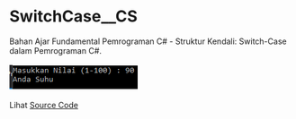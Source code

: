 # SwitchCase__CS
Bahan Ajar Fundamental Pemrograman C# - Struktur Kendali: Switch-Case dalam Pemrograman C#. <br><br>
<img src="https://github.com/RizkyKhapidsyah/SwitchCase__CS/blob/master/result/001.PNG"><br><br>
Lihat <a href="https://github.com/RizkyKhapidsyah/SwitchCase__CS/blob/master/Program.cs">Source Code</a>
